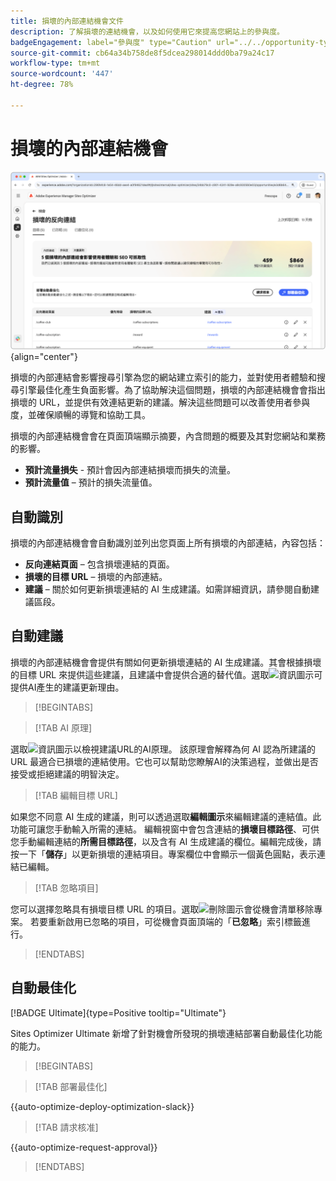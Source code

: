 ```yaml
---
title: 損壞的內部連結機會文件
description: 了解損壞的連結機會，以及如何使用它來提高您網站上的參與度。
badgeEngagement: label="參與度" type="Caution" url="../../opportunity-types/engagement.md" tooltip="參與度"
source-git-commit: cb64a34b758de8f5dcea298014ddd0ba79a24c17
workflow-type: tm+mt
source-wordcount: '447'
ht-degree: 78%

---
```



# 損壞的內部連結機會

![損壞的內部連結機會](./assets/broken-internal-links/hero.png){align="center"}

損壞的內部連結會影響搜尋引擎為您的網站建立索引的能力，並對使用者體驗和搜尋引擎最佳化產生負面影響。為了協助解決這個問題，損壞的內部連結機會會指出損壞的 URL，並提供有效連結更新的建議。解決這些問題可以改善使用者參與度，並確保順暢的導覽和協助工具。

損壞的內部連結機會會在頁面頂端顯示摘要，內含問題的概要及其對您網站和業務的影響。

* **預計流量損失** - 預計會因內部連結損壞而損失的流量。
* **預計流量值** – 預計的損失流量值。

## 自動識別

<!---![Auto-identify broken internal links](./assets/missing-or-invalid-metadata/auto-identify.png){align="center"}-->

損壞的內部連結機會會自動識別並列出您頁面上所有損壞的內部連結，內容包括：

* **反向連結頁面** – 包含損壞連結的頁面。
* **損壞的目標 URL** – 損壞的內部連結。
* **建議** – 關於如何更新損壞連結的 AI 生成建議。如需詳細資訊，請參閱自動建議區段。

## 自動建議

<!--![Auto-suggest broken internal links](./assets/broken-internal-links/auto-suggest.png){align="center"}-->

損壞的內部連結機會會提供有關如何更新損壞連結的 AI 生成建議。其會根據損壞的目標 URL 來提供這些建議，且建議中會提供合適的替代值。選取![資訊圖示](https://spectrum.adobe.com/static/icons/workflow_18/Smock_InfoOutline_18_N.svg)可提供AI產生的建議更新理由。


>[!BEGINTABS]

>[!TAB AI 原理]

<!--[AI rationale of broken internal links](./assets/broken-internal-links/auto-suggest-ai-rationale.png) -->

選取![資訊圖示](https://spectrum.adobe.com/static/icons/workflow_18/Smock_InfoOutline_18_N.svg)以檢視建議URL的AI原理。 該原理會解釋為何 AI 認為所建議的 URL 最適合已損壞的連結使用。它也可以幫助您瞭解AI的決策過程，並做出是否接受或拒絕建議的明智決定。

>[!TAB 編輯目標 URL]

<!--![Edit suggested URL of broken internal links](./assets/broken-internal-links/edit-target-url.png){align="center"}-->

如果您不同意 AI 生成的建議，則可以透過選取&#x200B;**編輯圖示**&#x200B;來編輯建議的連結值。此功能可讓您手動輸入所需的連結。 編輯視窗中會包含連結的&#x200B;**損壞目標路徑**、可供您手動編輯連結的&#x200B;**所需目標路徑**，以及含有 AI 生成建議的欄位。編輯完成後，請按一下「**儲存**」以更新損壞的連結項目。專案欄位中會顯示一個黃色圓點，表示連結已編輯。

>[!TAB 忽略項目]

<!--![Ignore broken links](./assets/broken-internal-links/ignore.png){align="center"}-->

您可以選擇忽略具有損壞目標 URL 的項目。選取![刪除圖示](https://spectrum.adobe.com/static/icons/ui_18/CrossSize500.svg)會從機會清單移除專案。 若要重新啟用已忽略的項目，可從機會頁面頂端的「**已忽略**」索引標籤進行。

>[!ENDTABS]


## 自動最佳化

[!BADGE Ultimate]{type=Positive tooltip="Ultimate"}

<!---![Auto-optimize suggested invalid or missing metadata](./assets/broken-internal-links/auto-optimize.png){align="center"}-->

Sites Optimizer Ultimate 新增了針對機會所發現的損壞連結部署自動最佳化功能的能力。<!--- TBD-need more in-depth and opportunity specific information here. What does the auto-optimization do?-->


>[!BEGINTABS]

>[!TAB 部署最佳化]

{{auto-optimize-deploy-optimization-slack}}

>[!TAB 請求核准]

{{auto-optimize-request-approval}}

>[!ENDTABS]

